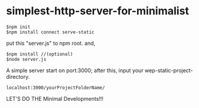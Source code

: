 # simplest-http-server-for-minimalist

```
$npm init
$npm install connect serve-static 
```

put this "server.js" to npm root.
and,
```
$npm install //(optional)
$node server.js
```

A simple server start on port:3000;
after this, input your wep-static-project-directory.
```
localhost:3000/yourProjectFolderName/
```

LET'S DO THE Minimal Developments!!!
